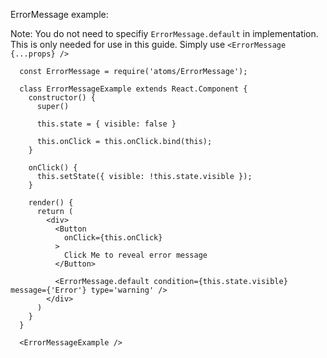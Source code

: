 ErrorMessage example:

Note: You do not need to specifiy `ErrorMessage.default` in implementation. This is only needed for use in this guide.
Simply use `<ErrorMessage {...props} />`

```example
  const ErrorMessage = require('atoms/ErrorMessage');

  class ErrorMessageExample extends React.Component {
    constructor() {
      super()

      this.state = { visible: false }

      this.onClick = this.onClick.bind(this);
    }

    onClick() {
      this.setState({ visible: !this.state.visible });
    }

    render() {
      return (
        <div>
          <Button
            onClick={this.onClick}
          >
            Click Me to reveal error message
          </Button>

          <ErrorMessage.default condition={this.state.visible} message={'Error'} type='warning' />
        </div>
      )
    }
  }

  <ErrorMessageExample />
```
